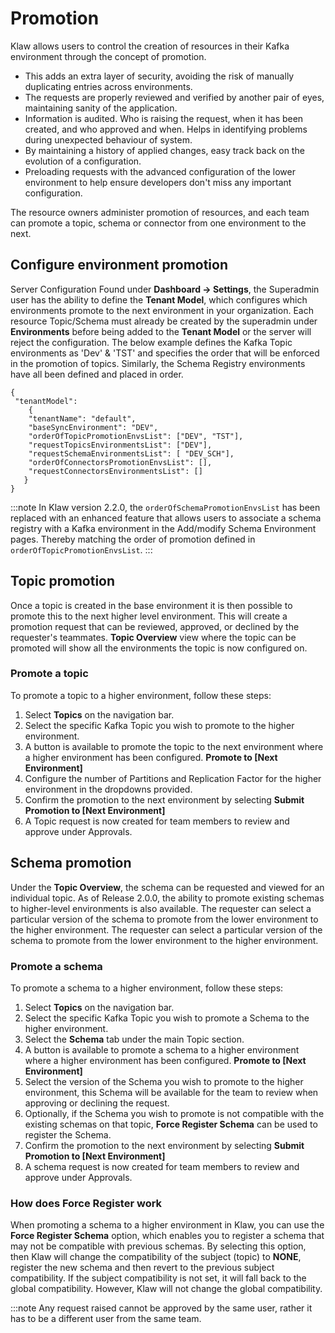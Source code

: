 # Promotion

Klaw allows users to control the creation of resources in their Kafka
environment through the concept of promotion.

-   This adds an extra layer of security, avoiding the risk of manually
    duplicating entries across environments.
-   The requests are properly reviewed and verified by another pair of
    eyes, maintaining sanity of the application.
-   Information is audited. Who is raising the request, when it has been
    created, and who approved and when. Helps in identifying problems
    during unexpected behaviour of system.
-   By maintaining a history of applied changes, easy track back on the
    evolution of a configuration.
-   Preloading requests with the advanced configuration of the lower environment to help ensure developers don't miss any important configuration.

The resource owners administer promotion of resources, and each team can
promote a topic, schema or connector from one environment to the next.

## Configure environment promotion

Server Configuration Found under **Dashboard -\> Settings**, the
Superadmin user has the ability to define the **Tenant Model**, which
configures which environments promote to the next environment in your
organization. Each resource Topic/Schema must already be created by the
superadmin under **Environments** before being added to the **Tenant
Model** or the server will reject the configuration. The below example
defines the Kafka Topic environments as 'Dev' & 'TST' and specifies
the order that will be enforced in the promotion of topics. Similarly,
the Schema Registry environments have all been defined and placed in
order.

```
{
 "tenantModel":
    {
    "tenantName": "default",
    "baseSyncEnvironment": "DEV",
    "orderOfTopicPromotionEnvsList": ["DEV", "TST"],
    "requestTopicsEnvironmentsList": ["DEV"],
    "requestSchemaEnvironmentsList": [ "DEV_SCH"],
    "orderOfConnectorsPromotionEnvsList": [],
    "requestConnectorsEnvironmentsList": []
   }
}
```
 
:::note
In Klaw version 2.2.0, the `orderOfSchemaPromotionEnvsList` has been replaced with an enhanced feature that allows users to associate a
schema registry with a Kafka environment in the Add/modify Schema Environment pages. Thereby matching the order of promotion defined in `orderOfTopicPromotionEnvsList`.
:::


## Topic promotion

Once a topic is created in the base environment it is then possible to
promote this to the next higher level environment. This will create a
promotion request that can be reviewed, approved, or declined by the
requester's teammates. **Topic Overview** view where the topic can be
promoted will show all the environments the topic is now configured
on.

### Promote a topic

To promote a topic to a higher environment, follow these steps:

1.  Select **Topics** on the navigation bar.
2.  Select the specific Kafka Topic you wish to promote to the higher
    environment.
3.  A button is available to promote the topic to the next environment
    where a higher environment has been configured. **Promote to \[Next
    Environment\]**
4.  Configure the number of Partitions and Replication Factor for the
    higher environment in the dropdowns provided.
5.  Confirm the promotion to the next environment by selecting **Submit
    Promotion to \[Next Environment\]**
6.  A Topic request is now created for team members to review and
    approve under Approvals.

## Schema promotion

Under the **Topic Overview**, the schema can be requested and viewed for
an individual topic. As of Release 2.0.0, the ability to promote
existing schemas to higher-level environments is also available. The
requester can select a particular version of the schema to promote from
the lower environment to the higher environment. The requester can
select a particular version of the schema to promote from the lower
environment to the higher environment.

### Promote a schema

To promote a schema to a higher environment, follow these steps:

1.  Select **Topics** on the navigation bar.
2.  Select the specific Kafka Topic you wish to promote a Schema to the
    higher environment.
3.  Select the **Schema** tab under the main Topic section.
4.  A button is available to promote a schema to a higher environment
    where a higher environment has been configured. **Promote to \[Next
    Environment\]**
5.  Select the version of the Schema you wish to promote to the higher
    environment, this Schema will be available for the team to review
    when approving or declining the request.
6.  Optionally, if the Schema you wish to promote is not compatible with
    the existing schemas on that topic, **Force Register Schema** can be
    used to register the Schema.
7.  Confirm the promotion to the next environment by selecting **Submit
    Promotion to \[Next Environment\]**
8.  A schema request is now created for team members to review and
    approve under Approvals.

### How does Force Register work

When promoting a schema to a higher environment in Klaw, you can use the
**Force Register Schema** option, which enables you to register a schema
that may not be compatible with previous schemas. By selecting this
option, then Klaw will change the compatibility of the subject (topic)
to **NONE**, register the new schema and then revert to the previous
subject compatibility. If the subject compatibility is not set, it will
fall back to the global compatibility. However, Klaw will not change the
global compatibility.

:::note
Any request raised cannot be approved by the same user, rather it has to
be a different user from the same team.
